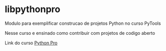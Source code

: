 # libpythonpro
Modulo para exemplificar construcao de projetos Python no curso PyTools

Nesse curso e ensinado como contribuir com projetos de codigo aberto 

Link do curso [Python Pro](https://www.python.pro.br/)
